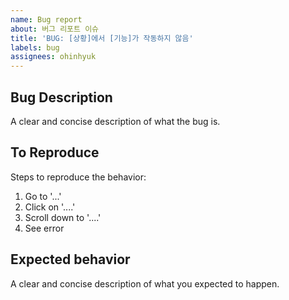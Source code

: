 ```yaml
---
name: Bug report
about: 버그 리포트 이슈
title: 'BUG: [상황]에서 [기능]가 작동하지 않음'
labels: bug
assignees: ohinhyuk
---
```


## Bug Description

A clear and concise description of what the bug is.

## To Reproduce

Steps to reproduce the behavior:

1. Go to '...'
2. Click on '....'
3. Scroll down to '....'
4. See error

## Expected behavior

A clear and concise description of what you expected to happen.
